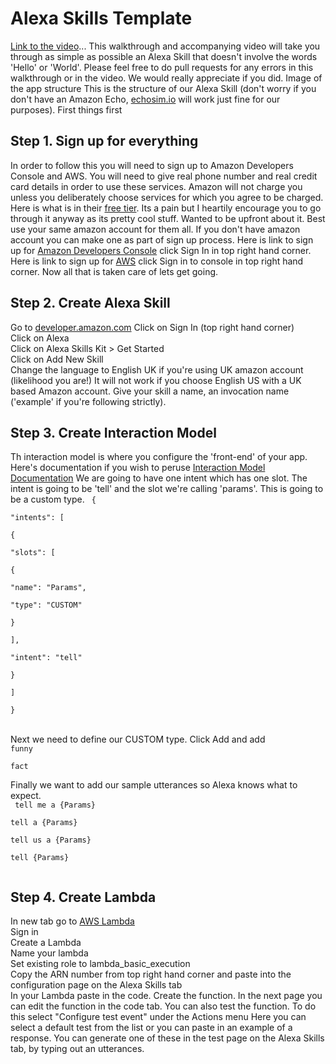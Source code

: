 
# Alexa Skills Template
[Link to the video](https://drive.google.com/drive/folders/0B5189b8eE2iOUjFpRWY3cmJKcXc)... 
This walkthrough and accompanying video will take you through as simple as possible an Alexa Skill that doesn't involve the words 'Hello' or 'World'.
Please feel free to do pull requests for any errors in this walkthrough or in the video. We would really appreciate if you did.
Image of the app structure
This is the structure of our Alexa Skill (don't worry if you don't have an Amazon Echo, [echosim.io](www.echosim.io) will work just fine for our purposes).
First things first
## Step 1. Sign up for everything
In order to follow this you will need to sign up to Amazon Developers Console and AWS. You will need to give real phone number and real credit card details in order to use these services. Amazon will not charge you unless you deliberately choose services for which you agree to be charged. Here is what is in their [free tier](https://aws.amazon.com/free/). Its a pain but I heartily encourage you to go through it anyway as its pretty cool stuff. Wanted to be upfront about it. Best use your same amazon account for them all. If you don't have amazon account you can make one as part of sign up process.
Here is link to sign up for [Amazon Developers Console](https://developer.amazon.com/) click Sign In in top right hand corner.
Here is link to sign up for [AWS](https://aws.amazon.com/console/) click Sign in to console in top right hand corner.
Now all that is taken care of lets get going.
## Step 2. Create Alexa Skill  
Go to [developer.amazon.com](www.developer.amazon.com)
Click on Sign In (top right hand corner)  
  Click on Alexa  
  Click on Alexa Skills Kit > Get Started  
  Click on Add New Skill  
  Change the language to English UK if you're using UK amazon account (likelihood you are!) It will not work if you choose English US with a UK based Amazon account.
  Give your skill a name, an invocation name ('example' if you're following strictly).
## Step 3. Create Interaction Model
  Th  interaction model is where you configure the 'front-end' of your app. Here's documentation if you wish to peruse [Interaction Model Documentation](https://developer.amazon.com/public/solutions/alexa/alexa-skills-kit/docs/alexa-skills-kit-interaction-model-reference)
  We are going to have one intent which has one slot. The intent is going to be 'tell' and the slot we're calling 'params'. This is going to be a custom type.
  <code>
{  
  "intents": [  
  {  
    "slots": [  
    {  
      "name": "Params",  
        "type": "CUSTOM"  
    }  
    ],  
    "intent": "tell"  
  }  
  ]  
}  
</code>  
Next we need to define our CUSTOM type. Click Add and add
<code>
funny  
fact  
</code>
Finally we want to add our sample utterances so Alexa knows what to expect.  
<code>
tell me a {Params}  
tell a {Params}  
tell us a {Params}  
tell {Params}  
</code>
## Step 4. Create Lambda  
In new tab go to
[AWS Lambda](https://aws.amazon.com/lambda/)  
Sign in    
Create a Lambda    
Name your lambda  
Set existing role to lambda_basic_execution  
Copy the ARN number from top right hand corner and paste into the configuration page on the Alexa Skills tab    
In your Lambda paste in the code.
Create the function.
In the next page you can edit the function in the code tab.
You can also test the function. To do this select "Configure test event" under the Actions menu
Here you can select a default test from the list or you can paste in an example of a response.
You can generate one of these in the test page on the Alexa Skills tab, by typing out an utterances.
